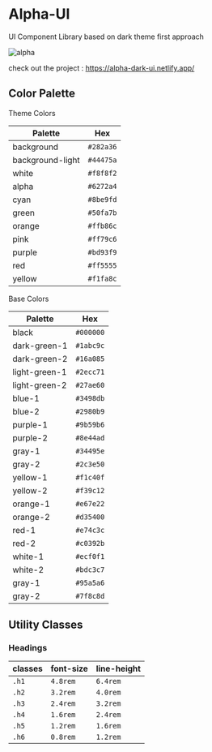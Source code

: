 # Alpha-UI

UI Component Library based on dark theme first approach

![alpha](https://user-images.githubusercontent.com/64985447/151864832-9d0838bc-2495-4686-ac03-bb43e1d23f86.png)

check out the project : https://alpha-dark-ui.netlify.app/

## Color Palette

Theme Colors

| Palette          | Hex       |
| ---------------- | --------- |
| background       | `#282a36` |
| background-light | `#44475a` |
| white            | `#f8f8f2` |
| alpha            | `#6272a4` |
| cyan             | `#8be9fd` |
| green            | `#50fa7b` |
| orange           | `#ffb86c` |
| pink             | `#ff79c6` |
| purple           | `#bd93f9` |
| red              | `#ff5555` |
| yellow           | `#f1fa8c` |

Base Colors

| Palette       | Hex       |
| ------------- | --------- |
| black         | `#000000` |
| dark-green-1  | `#1abc9c` |
| dark-green-2  | `#16a085` |
| light-green-1 | `#2ecc71` |
| light-green-2 | `#27ae60` |
| blue-1        | `#3498db` |
| blue-2        | `#2980b9` |
| purple-1      | `#9b59b6` |
| purple-2      | `#8e44ad` |
| gray-1        | `#34495e` |
| gray-2        | `#2c3e50` |
| yellow-1      | `#f1c40f` |
| yellow-2      | `#f39c12` |
| orange-1      | `#e67e22` |
| orange-2      | `#d35400` |
| red-1         | `#e74c3c` |
| red-2         | `#c0392b` |
| white-1       | `#ecf0f1` |
| white-2       | `#bdc3c7` |
| gray-1        | `#95a5a6` |
| gray-2        | `#7f8c8d` |

## Utility Classes

### Headings

| classes | font-size | line-height |
| ------- | --------- | ----------- |
| `.h1`   | `4.8rem`  | `6.4rem`    |
| `.h2`   | `3.2rem`  | `4.0rem`    |
| `.h3`   | `2.4rem`  | `3.2rem`    |
| `.h4`   | `1.6rem`  | `2.4rem`    |
| `.h5`   | `1.2rem`  | `1.6rem`    |
| `.h6`   | `0.8rem`  | `1.2rem`    |
